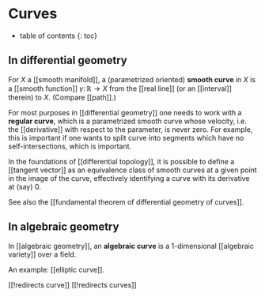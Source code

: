 
# Curves
* table of contents
{: toc}

## In differential geometry

For $X$ a [[smooth manifold]], a (parametrized oriented) __smooth curve__ in $X$ is a [[smooth function]] $\gamma\colon \mathbb{R} \to X$ from the [[real line]] (or an [[interval]] therein) to $X$.  (Compare [[path]].)

For most purposes in [[differential geometry]] one needs to work with a __regular curve__, which is a parametrized smooth curve whose velocity, i.e. the [[derivative]] with respect to the parameter, is never zero. For example, this is important if one wants to split curve into segments which have no self-intersections, which is important. 

In the foundations of [[differential topology]], it is possible to define a [[tangent vector]] as an equivalence class of smooth curves at a given point in the image of the curve, effectively identifying a curve with its derivative at (say) $0$.

See also the [[fundamental theorem of differential geometry of curves]].


## In algebraic geometry

In [[algebraic geometry]], an __algebraic curve__ is a $1$-dimensional [[algebraic variety]] over a field.

An example: [[elliptic curve]].


[[!redirects curve]]
[[!redirects curves]]
